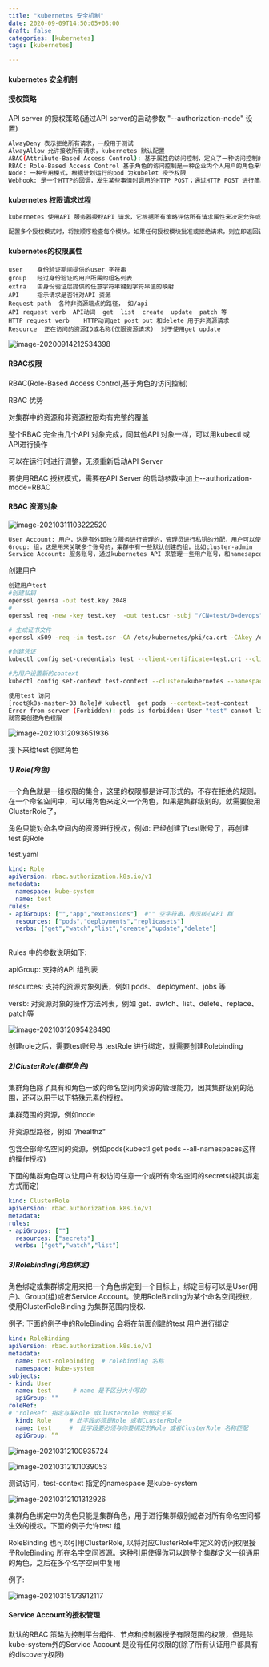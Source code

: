 ```yaml
---
title: "kubernetes 安全机制"
date: 2020-09-09T14:50:05+08:00
draft: false  
categories: [kubernetes]
tags: [kubernetes]

---
```


#### kubernetes 安全机制

<!--more-->

#### 授权策略

API server 的授权策略(通过API server的启动参数 "--authorization-node"  设置)

```bash
AlwayDeny 表示拒绝所有请求，一般用于测试
AlwayAllow 允许接收所有请求，kubernetes 默认配置
ABAC(Attribute-Based Access Control): 基于属性的访问控制，定义了一种访问控制的范例，通过使用将属性组合在一起的策略，将访问权限授予用户。策略可以使用任何类型的属性(用户属性，资源属性，对象环境属性等)
RBAC: Role-Based Access Control 基于角色的访问控制是一种企业内个人用户的角色来管理对计算机或网络资源的访问的方法。 
Node: 一种专用模式，根据计划运行的pod 为kubelet 授予权限
Webhook: 是一个HTTP的回调，发生某些事情时调用的HTTP POST；通过HTTP POST 进行简单的事件通知。实现WebHook 的web 应用程序在发生某些事情时将消息发布到URL。

```

#### kubernetes 权限请求过程

```bash
kubernetes 使用API 服务器授权API 请求，它根据所有策略评估所有请求属性来决定允许或拒绝请求。一个API请求的所有部分必须被某些策略允许才能继续。默认情况下拒绝权限。 

配置多个授权模式时，将按顺序检查每个模块。如果任何授权模块批准或拒绝请求，则立即返回该决定，并且不会与其他授权模块协商。如果所有模块对请求没有意见，则拒绝请求。一个拒绝响应返回HTTP状态代码403。 
```

#### kubernetes的权限属性

```
user    身份验证期间提供的user 字符串
group   经过身份验证的用户所属的组名列表
extra   由身份验证层提供的任意字符串键到字符串值的映射
API     指示请求是否针对API 资源 
Request path  各种非资源端点的路径， 如/api 
API request verb  API动词  get  list  create  update  patch 等
HTTP request verb    HTTP动词get post put 和delete 用于非资源请求
Resource  正在访问的资源ID或名称(仅限资源请求)  对于使用get update 
```

![image-20200914212534398](https://xing-blog.oss-cn-beijing.aliyuncs.com/2020-09-14-132534.png)



#### RBAC权限

RBAC(Role-Based Access Control,基于角色的访问控制) 

RBAC 优势 

对集群中的资源和非资源权限均有完整的覆盖

整个RBAC 完全由几个API 对象完成，同其他API 对象一样，可以用kubectl 或API进行操作

可以在运行时进行调整，无须重新启动API Server 

要使用RBAC 授权模式，需要在API  Server  的启动参数中加上--authorization-mode=RBAC 

#### RBAC 资源对象

![image-20210311103222520](https://xing-blog.oss-cn-beijing.aliyuncs.com/2021-03-11-023223.png)

```bash
User Account: 用户，这是有外部独立服务进行管理的，管理员进行私钥的分配，用户可以使用KeyStone或者Goolge账号，甚至一个用户名和密码的文件列表也可以，对于用户的管理集群内部没有一个关联的资源对象，所以用户不能通过集群内部API来进行管理 
Group: 组，这是用来关联多个账号的，集群中有一些默认创建的组，比如cluster-admin
Service Account: 服务账号，通过kubernetes API 来管理一些用户账号，和namesapces 进行关联的，适用于集群内部运行的应用程序，需要通过API来完成权限认证，所以在集群内部进行权限操作，我们都需要用到ServiceAccount 
```

创建用户

```bash
创建用户test
#创建私钥
openssl genrsa -out test.key 2048
#
openssl req -new -key test.key  -out test.csr -subj "/CN=test/0=devops"

# 生成证书文件
openssl x509 -req -in test.csr -CA /etc/kubernetes/pki/ca.crt -CAkey /etc/kubernetes/pki/ca.key  -CAcreateserial -out test.crt -days 500

#创建凭证
kubectl config set-credentials test --client-certificate=test.crt --client-key=test.key

#为用户设置新的context 
kubectl config set-context test-context --cluster=kubernetes --namespace=kube-system --user=test

使用test 访问
[root@k8s-master-03 Role]# kubectl  get pods --context=test-context
Error from server (Forbidden): pods is forbidden: User "test" cannot list resource "pods" in API group "" in the namespace "kube-system"
就需要创建角色权限
```

![image-20210312093651936](https://xing-blog.oss-cn-beijing.aliyuncs.com/2021-03-12-013652.png)

接下来给test 创建角色

##### 1) Role(角色)

一个角色就是一组权限的集合，这里的权限都是许可形式的，不存在拒绝的规则。在一个命名空间中，可以用角色来定义一个角色，如果是集群级别的，就需要使用ClusterRole了，

角色只能对命名空间内的资源进行授权，例如:  已经创建了test账号了，再创建test 的Role 

test.yaml 

```yaml
kind: Role
apiVersion: rbac.authorization.k8s.io/v1
metadata: 
  namespace: kube-system   
  name: test 
rules:
- apiGroups: ["","app","extensions"]  #"" 空字符串，表示核心API 群
  resources: ["pods","deployments","replicasets"]
  verbs: ["get","watch","list","create","update","delete"]
  
```

Rules 中的参数说明如下:

apiGroup: 支持的API 组列表

resources: 支持的资源对象列表，例如 pods、 deployment、jobs 等

versb: 对资源对象的操作方法列表，例如 get、awtch、list、delete、replace、patch等 

![image-20210312095428490](https://xing-blog.oss-cn-beijing.aliyuncs.com/2021-03-12-015432.png)

创建role之后，需要test账号与 testRole 进行绑定，就需要创建Rolebinding

##### 2)ClusterRole(集群角色)

集群角色除了具有和角色一致的命名空间内资源的管理能力，因其集群级别的范围，还可以用于以下特殊元素的授权。

集群范围的资源，例如node 

非资源型路径，例如 ”/healthz“

包含全部命名空间的资源，例如pods(kubectl  get pods  --all-namespaces这样的操作授权)

下面的集群角色可以让用户有权访问任意一个或所有命名空间的secrets(视其绑定方式而定)

```yaml
kind: ClusterRole 
apiVersion: rbac.authorization.k8s.io/v1
metadata: 
rules:
- apiGroups: [""]
  resources: ["secrets"]
  werbs: ["get","watch","list"]
```

##### 3)Rolebinding(角色绑定)

角色绑定或集群绑定用来把一个角色绑定到一个目标上，绑定目标可以是User(用户)、Group(组)或者Service Account。使用RoleBinding为某个命名空间授权，使用ClusterRoleBinding 为集群范围内授权.

例子: 下面的例子中的RoleBinding 会将在前面创建的test 用户进行绑定

```yaml
kind: RoleBinding
apiVersion: rbac.authorization.k8s.io/v1
metadata: 
  name: test-rolebinding  # rolebinding 名称
  namespace: kube-system  
subjects:
- kind: User
  name: test      # name 是不区分大小写的
  apiGroup: ""
roleRef: 
# "roleRef" 指定与某Role 或ClusterRole 的绑定关系
  kind: Role     # 此字段必须是Role 或者CLusterRole 
  name: test     #  此字段要必须与你要绑定的Role 或者ClusterRole 名称匹配
  apiGroup: ”“
```

![image-20210312100935724](https://xing-blog.oss-cn-beijing.aliyuncs.com/2021-03-12-020938.png)

![image-20210312101039053](https://xing-blog.oss-cn-beijing.aliyuncs.com/2021-03-12-021041.png)

测试访问，test-context 指定的namespace 是kube-system 

![image-20210312101312926](https://xing-blog.oss-cn-beijing.aliyuncs.com/2021-03-12-021315.png)

集群角色绑定中的角色只能是集群角色，用于进行集群级别或者对所有命名空间都生效的授权。下面的例子允许test 组

RoleBinding 也可以引用ClusterRole, 以将对应ClusterRole中定义的访问权限授予RoleBinding 所在名字空间资源。这种引用使得你可以跨整个集群定义一组通用的角色，之后在多个名字空间中复用 

例子:

![image-20210315173912117](https://xing-blog.oss-cn-beijing.aliyuncs.com/2021-03-15-093915.png)









#### Service  Account的授权管理

默认的RBAC 策略为控制平台组件、节点和控制器授予有限范围的权限，但是除kube-system外的Service Account 是没有任何权限的(除了所有认证用户都具有的discovery权限)























